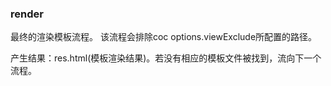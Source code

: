### render

最终的渲染模板流程。
该流程会排除coc options.viewExclude所配置的路径。

产生结果：res.html(模板渲染结果)。若没有相应的模板文件被找到，流向下一个流程。